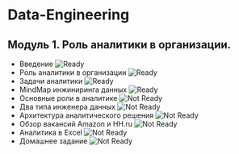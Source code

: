 # Data-Engineering

## Модуль 1. Роль аналитики в организации.
- Введение   ![Ready](https://img.shields.io/badge/-%D0%93%D0%BE%D1%82%D0%BE%D0%B2%D0%BE-Green)
- Роль аналитики в организации ![Ready](https://img.shields.io/badge/-%D0%93%D0%BE%D1%82%D0%BE%D0%B2%D0%BE-Green)
- Задачи аналитики ![Ready](https://img.shields.io/badge/-%D0%93%D0%BE%D1%82%D0%BE%D0%B2%D0%BE-Green)
- MindMap инжиниринга данных ![Ready](https://img.shields.io/badge/-%D0%93%D0%BE%D1%82%D0%BE%D0%B2%D0%BE-Green)
- Основные роли в аналитике ![Not Ready](https://img.shields.io/badge/-%D0%9D%D0%B5%20%D0%B3%D0%BE%D1%82%D0%BE%D0%B2%D0%BE-red)
- Два типа инженера данных ![Not Ready](https://img.shields.io/badge/-%D0%9D%D0%B5%20%D0%B3%D0%BE%D1%82%D0%BE%D0%B2%D0%BE-red)
- Архитектура аналитического решения ![Not Ready](https://img.shields.io/badge/-%D0%9D%D0%B5%20%D0%B3%D0%BE%D1%82%D0%BE%D0%B2%D0%BE-red)
- Обзор вакансий Amazon и HH.ru ![Not Ready](https://img.shields.io/badge/-%D0%9D%D0%B5%20%D0%B3%D0%BE%D1%82%D0%BE%D0%B2%D0%BE-red)
- Аналитика в Excel ![Not Ready](https://img.shields.io/badge/-%D0%9D%D0%B5%20%D0%B3%D0%BE%D1%82%D0%BE%D0%B2%D0%BE-red)
- Домашнее задание ![Not Ready](https://img.shields.io/badge/-%D0%9D%D0%B5%20%D0%B3%D0%BE%D1%82%D0%BE%D0%B2%D0%BE-red)

 

